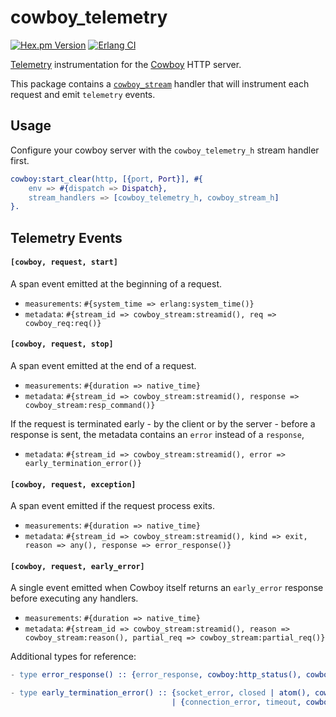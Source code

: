 cowboy_telemetry
=====

[![Hex.pm Version](https://img.shields.io/hexpm/v/cowboy_telemetry.svg)](https://hex.pm/packages/cowboy_telemetry)
[![Erlang CI](https://github.com/beam-telemetry/cowboy_telemetry/workflows/Erlang%20CI/badge.svg?branch=main)](https://github.com/beam-telemetry/cowboy_telemetry/actions)

[Telemetry](https://github.com/beam-telemetry/telemetry) instrumentation for the [Cowboy](https://github.com/ninenines/cowboy) HTTP server.

This package contains a [`cowboy_stream`](https://ninenines.eu/docs/en/cowboy/2.8/manual/cowboy_stream/) handler that will instrument each request and emit `telemetry` events.

## Usage

Configure your cowboy server with the `cowboy_telemetry_h` stream handler first.

```erlang
cowboy:start_clear(http, [{port, Port}], #{
    env => #{dispatch => Dispatch},
    stream_handlers => [cowboy_telemetry_h, cowboy_stream_h]
}.
```

## Telemetry Events

#### `[cowboy, request, start]`

A span event emitted at the beginning of a request.

* `measurements`: `#{system_time => erlang:system_time()}`
* `metadata`: `#{stream_id => cowboy_stream:streamid(), req => cowboy_req:req()}`

#### `[cowboy, request, stop]`

A span event emitted at the end of a request.

* `measurements`: `#{duration => native_time}`
* `metadata`: `#{stream_id => cowboy_stream:streamid(), response => cowboy_stream:resp_command()}`

If the request is terminated early - by the client or by the server - before a response is sent, the metadata contains an `error` instead of a `response`,

* `metadata`: `#{stream_id => cowboy_stream:streamid(), error => early_termination_error()}`

#### `[cowboy, request, exception]`

A span event emitted if the request process exits.

* `measurements`: `#{duration => native_time}`
* `metadata`: `#{stream_id => cowboy_stream:streamid(), kind => exit, reason => any(), response => error_response()}`

#### `[cowboy, request, early_error]`

A single event emitted when Cowboy itself returns an `early_error` response before executing any handlers.

* `measurements`: `#{duration => native_time}`
* `metadata`: `#{stream_id => cowboy_stream:streamid(), reason => cowboy_stream:reason(), partial_req => cowboy_stream:partial_req()}`

Additional types for reference:

```erlang
- type error_response() :: {error_response, cowboy:http_status(), cowboy:http_headers(), cowboy_req:resp_body()}.

- type early_termination_error() :: {socket_error, closed | atom(), cowboy_stream:human_reason()}
                                    | {connection_error, timeout, cowboy_stream:human_reason()}.
```
